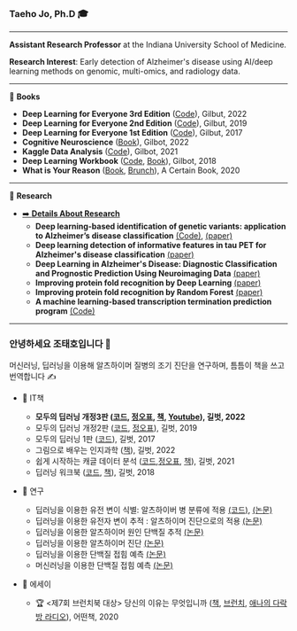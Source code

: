 ### Taeho Jo, Ph.D 🎓 

---

**Assistant Research Professor** at the Indiana University School of Medicine.

**Research Interest**: 
Early detection of Alzheimer's disease using AI/deep learning methods on genomic, multi-omics, and radiology data.

---

📖 **Books**
  + **Deep Learning for Everyone 3rd Edition** ([Code](https://github.com/taehojo/deeplearning)), Gilbut, 2022 
  + **Deep Learning for Everyone 2nd Edition** ([Code](https://github.com/taehojo/deeplearning-for-everyone-2nd)), Gilbut, 2019 
  + **Deep Learning for Everyone 1st Edition** ([Code](https://github.com/taehojo/deeplearning-for-everyone-1st)), Gilbut, 2017
  + **Cognitive Neuroscience** ([Book](http://www.yes24.com/Product/Goods/108250950)), Gilbot, 2022
  + **Kaggle Data Analysis** ([Code](https://github.com/taehojo/getting_started_with_kaggle)), Gilbot, 2021
  + **Deep Learning Workbook** ([Code](https://github.com/taehojo/deeplearning-workshop), [Book](http://www.yes24.com/Product/Goods/59789570)), Gilbot, 2018
  + **What is Your Reason** ([Book](http://www.yes24.com/Product/Goods/90981164), [Brunch](https://brunch.co.kr/brunchbook/not-this-world)), A Certain Book, 2020

---

🔬 **Research**
  + [➡️ **Details About Research**](http://www.taehojo.com/)
    + **Deep learning-based identification of genetic variants: application to Alzheimer’s disease classification** [(Code)](https://github.com/taehojo/SWAT), [(paper)](https://pubmed.ncbi.nlm.nih.gov/35183061/)
    + **Deep learning detection of informative features in tau PET for Alzheimer's disease classification** [(paper)](https://pubmed.ncbi.nlm.nih.gov/33371874/)
    + **Deep Learning in Alzheimer's Disease: Diagnostic Classification and Prognostic Prediction Using Neuroimaging Data** [(paper)](https://pubmed.ncbi.nlm.nih.gov/31481890/)
    + **Improving protein fold recognition by Deep Learning** [(paper)](https://pubmed.ncbi.nlm.nih.gov/26634993/) 
    + **Improving protein fold recognition by Random Forest** [(paper)](https://pubmed.ncbi.nlm.nih.gov/25350499/)
    + **A machine learning-based transcription termination prediction program** [(Code)](https://github.com/taehojo/machine-learning-biochemistry-rho)

---

###  <b> 안녕하세요 조태호입니다 </b> 👋 
머신러닝, 딥러닝을 이용해 알츠하이머 질병의 조기 진단을 연구하며, 틈틈이 책을 쓰고 번역합니다 ✍️ <br/> 

* 📖 IT책
  + <b> 모두의 딥러닝 개정3판  ([코드](https://github.com/taehojo/deeplearning), [정오표](https://taehojo.github.io/book/deeplearning-20221120.pdf), [책](http://www.yes24.com/Product/Goods/108553440), [Youtube](https://www.youtube.com/@taehojo)), 길벗, 2022 </b>
  + 모두의 딥러닝 개정2판 ([코드](https://github.com/taehojo/deeplearning-for-everyone-2nd), [정오표](https://taehojo.github.io/book/errata-20220511.pdf)), 길벗, 2019 
  + 모두의 딥러닝 1판 ([코드](https://github.com/taehojo/deeplearning-for-everyone-1st)), 길벗, 2017
  + 그림으로 배우는 인지과학 ([책](http://www.yes24.com/Product/Goods/108250950)), 길벗, 2022 
  + 쉽게 시작하는 캐글 데이터 분석  ([코드](https://github.com/taehojo/getting_started_with_kaggle),[정오표](https://taehojo.github.io/book/kaggle-092322.pdf), [책](http://www.yes24.com/Product/Goods/103526120)), 길벗, 2021 
  + 딥러닝 워크북 ([코드](https://github.com/taehojo/deeplearning-workshop), [책](http://www.yes24.com/Product/Goods/59789570)), 길벗, 2018

* 🔬 연구
  + 딥러닝을 이용한 유전 변이 식별: 알츠하이버 병 분류에 적용 </b>  [(코드)](https://github.com/taehojo/SWAT), [(논문)](https://pubmed.ncbi.nlm.nih.gov/35183061/)
  + 딥러닝을 이용한 유전자 변이 추적 : 알츠하이머 진단으로의 적용 [(논문)](https://www.medrxiv.org/content/10.1101/2021.07.19.21260789v1)
  + 딥러닝을 이용한 알츠하이머 원인 단백질 추적 [(논문)](https://bmcbioinformatics.biomedcentral.com/articles/10.1186/s12859-020-03848-0)
  + 딥러닝을 이용한 알츠하이머 진단 [(논문)](https://www.frontiersin.org/articles/10.3389/fnagi.2019.00220/full)
  + 딥러닝을 이용한 단백질 접힘 예측 [(논문)](https://www.nature.com/articles/srep17573) 
  + 머신러닝을 이용한 단백질 접힘 예측 [(논문)](https://bmcbioinformatics.biomedcentral.com/articles/10.1186/1471-2105-15-S11-S14)

* 📓 에세이
  + 🏆 <제7회 브런치북 대상> 당신의 이유는 무엇입니까 ([책](http://www.yes24.com/Product/Goods/90981164), [브런치](https://brunch.co.kr/brunchbook/not-this-world), [애나의 다락방 라디오](https://www.youtube.com/watch?v=szHI91_ZbBU)), 어떤책, 2020

